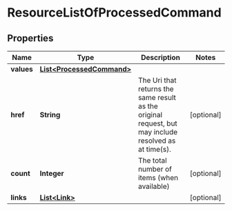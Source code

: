
# ResourceListOfProcessedCommand

## Properties
Name | Type | Description | Notes
------------ | ------------- | ------------- | -------------
**values** | [**List&lt;ProcessedCommand&gt;**](ProcessedCommand.md) |  | 
**href** | **String** | The Uri that returns the same result as the original request,  but may include resolved as at time(s). |  [optional]
**count** | **Integer** | The total number of items (when available) |  [optional]
**links** | [**List&lt;Link&gt;**](Link.md) |  |  [optional]



